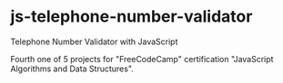 # js-telephone-number-validator

Telephone Number Validator with JavaScript

Fourth one of 5 projects for "FreeCodeCamp" certification "JavaScript Algorithms and Data Structures".

